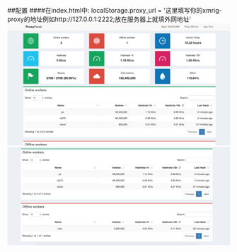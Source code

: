 ##配置
####在index.html中:
localStorage.proxy_url = '这里填写你的xmrig-proxy的地址例如http://127.0.0.1:2222;放在服务器上就填外网地址'
<br>
![Image text](https://github.com/cyynf/proxypanel/blob/master/img/image1.png)
![Image text](https://github.com/cyynf/proxypanel/blob/master/img/image2.png)